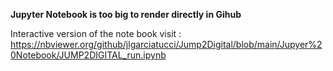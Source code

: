 **Jupyter Notebook is too big to render directly in Gihub**

Interactive version of the note book visit : https://nbviewer.org/github/jlgarciatucci/Jump2Digital/blob/main/Jupyer%20Notebook/JUMP2DIGITAL_run.ipynb
